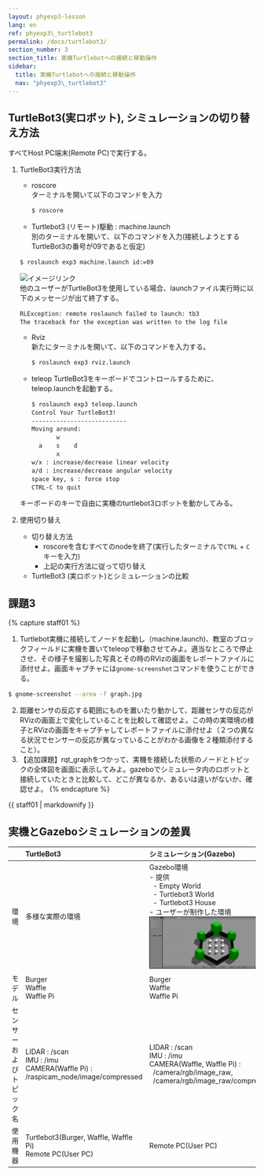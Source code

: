 ```yaml
---
layout: phyexp3-lesson
lang: en
ref: phyexp3\_turtlebot3
permalink: /docs/turtlebot3/
section_number: 3
section_title: 実機Turtlebotへの接続と移動操作
sidebar:
  title: 実機Turtlebotへの接続と移動操作
  nav: "phyexp3\_turtlebot3"
---
```


## TurtleBot3(実ロボット), シミュレーションの切り替え方法  
すべてHost PC端末(Remote PC)で実行する。
1. TurtleBot3実行方法
    - roscore  
    ターミナルを開いて以下のコマンドを入力
        ```bash
        $ roscore
        ```

    - Turtlebot3 (リモート)駆動 : machine.launch  
    別のターミナルを開いて、以下のコマンドを入力(接続しようとするTurtleBot3の番号が09であると仮定)  
    ```bash
    $ roslaunch exp3 machine.launch id:=09
    ```  
    ![イメージリンク](https://emanual.robotis.com/assets/images/platform/turtlebot3/bringup/run_rviz.jpg)  
    他のユーザーがTurtleBot3を使用している場合、launchファイル実行時に以下のメッセージが出て終了する。
    ```bash
    RLException: remote roslaunch failed to launch: tb3
    The traceback for the exception was written to the log file
    ```  
    
    - Rviz  
    新たにターミナルを開いて、以下のコマンドを入力する。
        ```bash
        $ roslaunch exp3 rviz.launch
        ```

    - teleop 
    TurtleBot3をキーボードでコントロールするために、teleop.launchを起動する。
        ```bash
        $ roslaunch exp3 teleop.launch
        Control Your TurtleBot3!
        ---------------------------
        Moving around:
               w
          a    s    d
               x
        w/x : increase/decrease linear velocity
        a/d : increase/decrease angular velocity
        space key, s : force stop
        CTRL-C to quit
        ```
    キーボードのキーで自由に実機のturtlebot3ロボットを動かしてみる。


2. 使用切り替え
    - 切り替え方法
        - roscoreを含むすべてのnodeを終了(実行したターミナルで`CTRL` + `C`キーを入力)
        - 上記の実行方法に従って切り替え
    - TurtleBot3 (実ロボット)とシミュレーションの比較


## 課題3
{% capture staff01 %}
1. Turtlebot実機に接続してノードを起動し（machine.launch)、教室のブロックフィールドに実機を置いてteleopで移動させてみよ。適当なところで停止させ、その様子を撮影した写真とその時のRVizの画面をレポートファイルに添付せよ。画面キャプチャには`gnome-screenshot`コマンドを使うことができる。
```bash
$ gnome-screenshot --area -f graph.jpg
```
2. 距離センサの反応する範囲にものを置いたり動かして、距離センサの反応がRVizの画面上で変化していることを比較して確認せよ。この時の実環境の様子とRVizの画面をキャプチャしてレポートファイルに添付せよ（２つの異なる状況でセンサーの反応が異なっていることがわかる画像を２種類添付すること）。
3. 【追加課題】rqt_graphをつかって、実機を接続した状態のノードとトピックの全体図を画面に表示してみよ。gazeboでシミュレータ内のロボットと接続していたときと比較して、どこが異なるか、あるいは違いがないか、確認せよ。
{% endcapture %}
<div class="notice--danger">{{ staff01 | markdownify }}</div>


## 実機とGazeboシミュレーションの差異

|      | TurtleBot3  | シミュレーション(Gazebo) |
|:----:|:----------------|:------------------------|
| 環境 | 多様な実際の環境 |Gazebo環境<br />- 提供<br />&nbsp;&nbsp;- Empty World<br />&nbsp;&nbsp;- Turtlebot3 World<br />&nbsp;&nbsp;- Turtlebot3 House<br />- ユーザーが制作した環境<br />![](/assets/images/ritsumeikan/008.png)|
|モデル|Burger<br/>Waffle<br/>Waffle Pi|Burger<br/>Waffle<br/>Waffle Pi|
|センサーおよびトピック名|LIDAR : /scan<br />IMU : /imu<br />CAMERA(Waffle Pi) : /raspicam_node/image/compressed|LIDAR : /scan<br />IMU : /imu<br />CAMERA(Waffle, Waffle Pi) : <br />&nbsp;&nbsp;/camera/rgb/image_raw,<br />&nbsp;&nbsp;/camera/rgb/image_raw/compressed
|使用機器|Turtlebot3(Burger, Waffle, Waffle Pi)<br />Remote PC(User PC)|Remote PC(User PC)|
